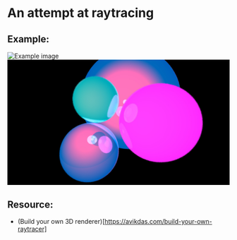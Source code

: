 # An attempt at raytracing


## Example:
![Example image](example/img.ppm)
![Example image](example/img.jpg)

## Resource:
- (Build your own 3D renderer)[https://avikdas.com/build-your-own-raytracer]
